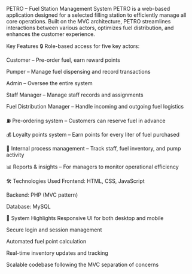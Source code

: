 PETRO – Fuel Station Management System
PETRO is a web-based application designed for a selected filling station to efficiently manage all core operations. Built on the MVC architecture, PETRO streamlines interactions between various actors, optimizes fuel distribution, and enhances the customer experience.

 Key Features
🔒 Role-based access for five key actors:

Customer – Pre-order fuel, earn reward points

Pumper – Manage fuel dispensing and record transactions

Admin – Oversee the entire system

Staff Manager – Manage staff records and assignments

Fuel Distribution Manager – Handle incoming and outgoing fuel logistics

⛽ Pre-ordering system – Customers can reserve fuel in advance

💰 Loyalty points system – Earn points for every liter of fuel purchased

🧾 Internal process management – Track staff, fuel inventory, and pump activity

📊 Reports & insights – For managers to monitor operational efficiency

🛠️ Technologies Used
Frontend: HTML, CSS, JavaScript

Backend: PHP (MVC pattern)

Database: MySQL

🎯 System Highlights
Responsive UI for both desktop and mobile

Secure login and session management

Automated fuel point calculation

Real-time inventory updates and tracking

Scalable codebase following the MVC separation of concerns
